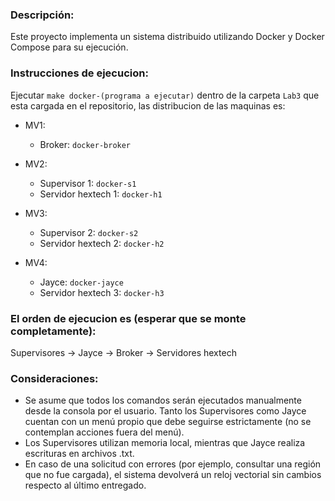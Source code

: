 ### Descripción:
Este proyecto implementa un sistema distribuido utilizando Docker y Docker Compose para su ejecución.

### Instrucciones de ejecucion:
Ejecutar `make docker-(programa a ejecutar)` dentro de la carpeta `Lab3` que esta cargada en el repositorio, las distribucion de las maquinas es:

- MV1:
  - Broker: `docker-broker`


- MV2:
  - Supervisor 1: `docker-s1`
  - Servidor hextech 1: `docker-h1`


- MV3:
  - Supervisor 2: `docker-s2`
  - Servidor hextech 2: `docker-h2`


- MV4:
  - Jayce: `docker-jayce`
  - Servidor hextech 3: `docker-h3`

### El orden de ejecucion es (esperar que se monte completamente):

Supervisores -> Jayce -> Broker -> Servidores hextech

### Consideraciones:
- Se asume que todos los comandos serán ejecutados manualmente desde la consola por el usuario. Tanto los Supervisores como Jayce cuentan con un menú propio que debe seguirse estrictamente (no se contemplan acciones fuera del menú).
- Los Supervisores utilizan memoria local, mientras que Jayce realiza escrituras en archivos .txt.
- En caso de una solicitud con errores (por ejemplo, consultar una región que no fue cargada), el sistema devolverá un reloj vectorial sin cambios respecto al último entregado.

